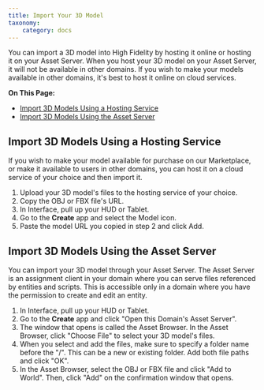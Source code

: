 ```yaml
---
title: Import Your 3D Model
taxonomy:
    category: docs
---
```


You can import a 3D model into High Fidelity by hosting it online or hosting it on your Asset Server. When you host your 3D model on your Asset Server, it will not be available in other domains. If you wish to make your models available in other domains, it's best to host it online on cloud services.

**On This Page:**
+ [Import 3D Models Using a Hosting Service](#import-3d-models-using-a-hosting-service)
+ [Import 3D Models Using the Asset Server](#import-3d-models-using-the-asset-server)

## Import 3D Models Using a Hosting Service

If you wish to make your model available for purchase on our Marketplace, or make it available to users in other domains, you can host it on a cloud service of your choice and then import it.

1. Upload your 3D model's files to the hosting service of your choice.
2. Copy the OBJ or FBX file's URL.
3. In Interface, pull up your HUD or Tablet.
4. Go to the **Create** app and select the Model icon.
5. Paste the model URL you copied in step 2 and click Add.


## Import 3D Models Using the Asset Server

You can import your 3D model through your Asset Server. The Asset Server is an assignment client in your domain where you can serve files referenced by entities and scripts. This is accessible only in a domain where you have the permission to create and edit an entity.

1. In Interface, pull up your HUD or Tablet.
2. Go to the **Create** app and click "Open this Domain's Asset Server".
3. The window that opens is called the Asset Browser. In the Asset Browser, click "Choose File" to select your 3D model's files.
4. When you select and add the files, make sure to specify a folder name before the "/". This can be a new or existing folder. Add both file paths and click "OK".
5. In the Asset Browser, select the OBJ or FBX file and click "Add to World". Then, click "Add" on the confirmation window that opens.
